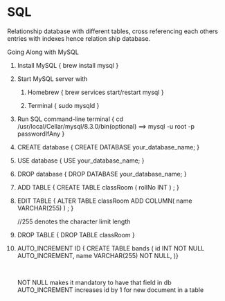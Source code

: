 # SQL

Relationship database with different tables, cross referencing each others entries with indexes hence relation ship database.

Going Along with MySQL
<ol>
  
  <li>
    <p>Install MySQL { brew install mysql }</p>
  </li>
  
  <li>
    <p>Start MySQL server with 
    <ol>
      <li>Homebrew { brew services start/restart mysql }</p></li>
      <li><p>Terminal { sudo mysqld }</p></li>
    </ol>
  </li>
      
  <li>
    <p>Run SQL command-line terminal { cd /usr/local/Cellar/mysql/8.3.0/bin(optional) ==>  mysql -u root -p passwordIfAny }</p>
  </li>
      
  <li>
    <p>CREATE database { CREATE DATABASE your_database_name; }</p>
  </li>
      
  <li>
    <p>USE database { USE your_database_name; }</p>
  </li>
      
  <li>
    <p>DROP database { DROP DATABASE your_database_name; }</p>
  </li>
      
  <li>
    <p>ADD TABLE { CREATE TABLE classRoom (
      rollNo INT
    ) ; }</p>
  </li>
      
  <li>
    <p>EDIT TABLE { ALTER TABLE classRoom ADD COLUMN(
      name VARCHAR(255)
    ) ; }</p> //255 denotes the character limit length
  </li>
  
  <li>
    <p>DROP TABLE { DROP TABLE classRoom }</p>
  </li>

  <li>
    <p>
    AUTO_INCREMENT ID { CREATE TABLE bands (
    id INT NOT NULL AUTO_INCREMENT,
    name VARCHAR(255) NOT NULL,
    )}
    </p>
  </li>
  </br>
    <p>
      NOT NULL makes it mandatory to have that field in db
    </br>
      AUTO_INCREMENT increases id by 1 for new document in a table
    </p>
  </li>
  
</ol>
